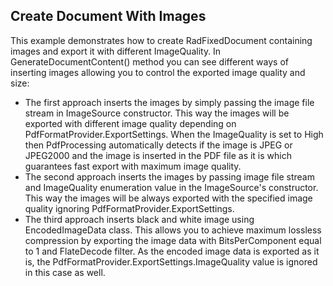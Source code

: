 ##  Create Document With Images 
This example demonstrates how to create RadFixedDocument containing images and export it with different ImageQuality. In GenerateDocumentContent() method you can see different ways of inserting images allowing you to control the exported image quality and size:
 - The first approach inserts the images by simply passing the image file stream in ImageSource constructor. This way the images will be exported with different image quality depending on PdfFormatProvider.ExportSettings. When the ImageQuality is set to High then PdfProcessing automatically detects if the image is JPEG or JPEG2000 and the image is inserted in the PDF file as it is which guarantees fast export with maximum image quality.
 - The second approach inserts the images by passing image file stream and ImageQuality enumeration value in the ImageSource's constructor. This way the images will be always exported with the specified image quality ignoring PdfFormatProvider.ExportSettings.
 - The third approach inserts black and white image using EncodedImageData class. This allows you to achieve maximum lossless compression by exporting the image data with BitsPerComponent equal to 1 and FlateDecode filter. As the encoded image data is exported as it is, the PdfFormatProvider.ExportSettings.ImageQuality value is ignored in this case as well.

 [//]: <keywords: create,scratch,prepare,data,imagesource,image,quality,insert,save,export>